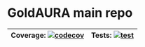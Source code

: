# GoldAURA main repo

| Coverage: [![codecov](https://codecov.io/github/HumpysGold/pounder/graph/badge.svg?token=1ESHEBGPZU)](https://codecov.io/github/HumpysGold/pounder)  | Tests: [![test](https://github.com/HumpysGold/pounder/actions/workflows/test.yml/badge.svg)](https://github.com/HumpysGold/pounder/actions/workflows/test.yml)  |
|---|---|